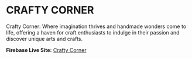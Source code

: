 # CRAFTY CORNER

Crafty Corner: Where imagination thrives and handmade wonders come to life, offering a haven for craft enthusiasts to indulge in their passion and discover unique arts and crafts.

**Firebase Live Site:** [Crafty Corner]()

